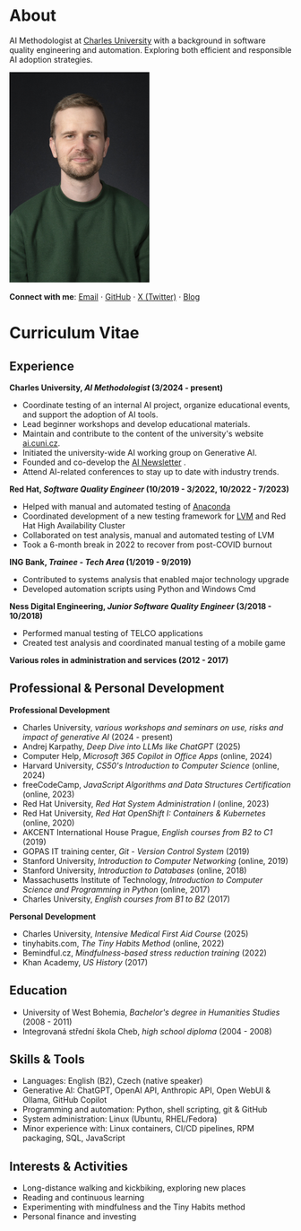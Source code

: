 # About

AI Methodologist at [Charles University](https://cuni.cz/UKEN-1.html) with a background in software quality engineering and automation. Exploring both efficient and responsible AI adoption strategies.

<img src="/media/portrait.jpg" alt="portrait" width="250" style="max-width: 100%;">

**Connect with me**: [Email](mailto:beranek@duck.com) ⋅ [GitHub](https://github.com/peberanek) ⋅ [X (Twitter)](https://x.com/peberanek) ⋅ [Blog](/blog.md)

# Curriculum Vitae

## Experience

**Charles University, _AI Methodologist_ (3/2024 - present)**
* Coordinate testing of an internal AI project, organize educational events, and support the adoption of AI tools.
* Lead beginner workshops and develop educational materials.
* Maintain and contribute to the content of the university's website [ai.cuni.cz](https://ai.cuni.cz/).
* Initiated the university-wide AI working group on Generative AI.
* Founded and co-develop the [AI Newsletter](https://ai.cuni.cz/AI-64.html) .
* Attend AI-related conferences to stay up to date with industry trends.

**Red Hat, _Software Quality Engineer_ (10/2019 - 3/2022, 10/2022 - 7/2023)**
* Helped with manual and automated testing of [Anaconda](https://fedoraproject.org/wiki/Anaconda)
* Coordinated development of a new testing framework for [LVM](https://en.wikipedia.org/wiki/Logical_Volume_Manager_(Linux)) and Red Hat High Availability Cluster
* Collaborated on test analysis, manual and automated testing of LVM
* Took a 6-month break in 2022 to recover from post-COVID burnout

**ING Bank, _Trainee - Tech Area_ (1/2019 - 9/2019)**
* Contributed to systems analysis that enabled major technology upgrade
* Developed automation scripts using Python and Windows Cmd

**Ness Digital Engineering, _Junior Software Quality Engineer_ (3/2018 - 10/2018)**
* Performed manual testing of TELCO applications
* Created test analysis and coordinated manual testing of a mobile game

**Various roles in administration and services (2012 - 2017)**

## Professional & Personal Development

**Professional Development**
* Charles University, _various workshops and seminars on use, risks and impact of generative AI_ (2024 - present)
* Andrej Karpathy, _Deep Dive into LLMs like ChatGPT_ (2025)
* Computer Help, _Microsoft 365 Copilot in Office Apps_ (online, 2024)
* Harvard University, _CS50's Introduction to Computer Science_ (online, 2024)
* freeCodeCamp, _JavaScript Algorithms and Data Structures Certification_ (online, 2023)
* Red Hat University, _Red Hat System Administration I_ (online, 2023)
* Red Hat University, _Red Hat OpenShift I: Containers & Kubernetes_ (online, 2020)
* AKCENT International House Prague, _English courses from B2 to C1_ (2019)
* GOPAS IT training center, _Git - Version Control System_ (2019)
* Stanford University, _Introduction to Computer Networking_ (online, 2019)
* Stanford University, _Introduction to Databases_ (online, 2018)
* Massachusetts Institute of Technology, _Introduction to Computer Science and Programming in Python_ (online, 2017)
* Charles University, _English courses from B1 to B2_ (2017)

**Personal Development**
* Charles University, _Intensive Medical First Aid Course_ (2025)
* tinyhabits.com, _The Tiny Habits Method_ (online, 2022)
* Bemindful.cz, _Mindfulness-based stress reduction training_ (2022)
* Khan Academy, _US History_ (2017)

## Education

* University of West Bohemia, _Bachelor's degree in Humanities Studies_ (2008 - 2011)
* Integrovaná střední škola Cheb, _high school diploma_ (2004 - 2008)

## Skills & Tools

* Languages: English (B2), Czech (native speaker)
* Generative AI: ChatGPT, OpenAI API, Anthropic API, Open WebUI & Ollama, GitHub Copilot
* Programming and automation: Python, shell scripting, git & GitHub
* System administration: Linux (Ubuntu, RHEL/Fedora)
* Minor experience with: Linux containers, CI/CD pipelines, RPM packaging, SQL, JavaScript

## Interests & Activities

* Long-distance walking and kickbiking, exploring new places
* Reading and continuous learning
* Experimenting with mindfulness and the Tiny Habits method
* Personal finance and investing

